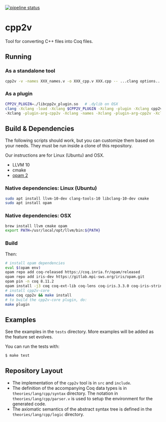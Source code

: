 [![pipeline status](https://gitlab.com/bedrocksystems/cpp2v/badges/master/pipeline.svg)](https://gitlab.com/bedrocksystems/cpp2v/commits/master)


# cpp2v

Tool for converting C++ files into Coq files.

## Running

### As a standalone tool

```sh
cpp2v -v -names XXX_names.v -o XXX_cpp.v XXX.cpp -- ...clang options...
```

### As a plugin

```sh
CPP2V_PLUGIN=./libcpp2v_plugin.so	# .dylib on OSX
clang -Xclang -load -Xclang $CPP2V_PLUGIN -Xclang -plugin -Xclang cpp2v -Xclang -plugin-arg-cpp2v -Xclang -o -Xclang -plugin-arg-cpp2v -Xclang foo_cpp.v
-Xclang -plugin-arg-cpp2v -Xclang -names -Xclang -plugin-arg-cpp2v -Xclang foo_names_cpp.v ...standard clang options...
```

## Build & Dependencies

The following scripts should work, but you can customize them based on your
needs.
They must be run inside a clone of this repository.

Our instructions are for Linux (Ubuntu) and OSX.

- LLVM 10
- cmake
- [opam 2](https://opam.ocaml.org/)

### Native dependencies: Linux (Ubuntu)

```sh
sudo apt install llvm-10-dev clang-tools-10 libclang-10-dev cmake
sudo apt install opam
```

### Native dependencies: OSX


```sh
brew install llvm cmake opam
export PATH=/usr/local/opt/llvm/bin:${PATH}
```

### Build

Then:
```sh
# install opam dependencies
eval $(opam env)
opam repo add coq-released https://coq.inria.fr/opam/released
opam repo add iris-dev https://gitlab.mpi-sws.org/iris/opam.git
opam pin -n coq 8.11.2
opam install -j3 coq coq-ext-lib coq-lens coq-iris.3.3.0 coq-iris-string-ident.0.1.0
# install cpp2v-core
make coq cpp2v && make install
# to build the cpp2v-core plugin, do:
make plugin
```

## Examples
See the examples in the `tests` directory.
More examples will be added as the feature set evolves.

You can run the tests with:

```sh
$ make test
```

## Repository Layout

- The implementation of the `cpp2v` tool is in `src` and `include`.
- The definition of the accompanying Coq data types is in `theories/lang/cpp/syntax` directory. The notation in `theories/lang/cpp/parser.v` is used to setup the environment for the generated code.
- The axiomatic semantics of the abstract syntax tree is defined in the `theories/lang/cpp/logic` directory.
